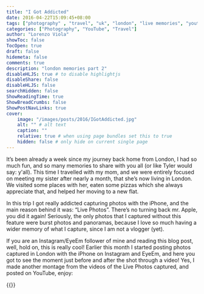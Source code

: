```yaml
---
title: "I Got Addicted"
date: 2016-04-22T15:09:45+08:00
tags: ["photography" , "travel", "uk", "london", "live memories", "youtube"]
categories: ["Photography", "YouTube", "Travel"]
author: "Lorenzo Viola"
showToc: false
TocOpen: true
draft: false
hidemeta: false
comments: true
description: "london memories part 2"
disableHLJS: true # to disable highlightjs
disableShare: false
disableHLJS: false
searchHidden: false
ShowReadingTime: true
ShowBreadCrumbs: false
ShowPostNavLinks: true
cover:
    image: "/images/posts/2016/IGotAddicted.jpg"
    alt: "" # alt text
    caption: ""
    relative: true # when using page bundles set this to true
    hidden: false # only hide on current single page
---
```

It’s been already a week since my journey back home from London, I had so much fun, and so many memories to share with you all (or like Tyler would say: y'all).
This time I travelled with my mom, and we were entirely focused on meeting my sister after nearly a month, that she’s now living in London.
We visited some places with her, eaten some pizzas which she always appreciate that, and helped her moving to a new flat.

In this trip I got really addicted capturing photos with the iPhone, and the main reason behind it was: “Live Photos”.
There’s no turning back mr. Apple, you did it again!
Seriously, the only photos that I captured without this feature were burst photos and panoramas, because I love so much having a wider memory of what I capture, since I am not a vlogger (yet).

If you are an Instagram/EyeEm follower of mine and reading this blog post, well, hold on, this is really cool! 
Earlier this month I started posting photos captured in London with the iPhone on Instagram and EyeEm, and here you got to see the moment just before and after the shot through a video!
Yes, I made another montage from the videos of the Live Photos captured, and posted on YouTube, enjoy:

{{<youtube oifswFtaSVc>}}